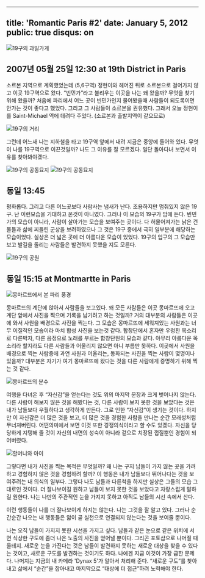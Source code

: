 ----
title: 'Romantic Paris #2'
date: January 5, 2012
public: true
disqus: on
----

![19구의 과일가게](/media/page/travel/europe/europe-286.jpg)

2007년 05월 25일 12:30 at 19th District in Paris
------------------------------------------------

소르본 지역으로 계획했었는데 (5,6구역) 정현이와 헤어진 뒤로 소르본으로
걸어가지 않고 이곳 19구역으로 왔다. “빈민가”라고 불리우는 이곳을 나는 왜
왔을까? 무엇을 찾기 위해 왔을까? 처음에 파리에서 어느 곳이 빈민가인지
물어봤을때 사람들이 되도록이면 안가는 것이 좋다고 했었다. 그리고 그 사람들이
소르본을 권유했다. 그래서 오늘 정현이를 Saint-Michael 역에 데려다 주었다.
(소르본과 출발지역이 같으므로)

![19구의 거리](/media/page/travel/europe/europe-287.jpg)

그런데 어느새 나는 지하철을 타고 19구역 앞에서 내려 지금은 중앙에 들어와 있다.
무엇이 나를 19구역으로 이끈것일까? 나도 그 이유를 잘 모르겠다. 일단 돌아다녀
보면서 이유를 찾아봐야겠다.

![19구의 공동묘지](/media/page/travel/europe/europe-290.jpg)
![19구의 공동묘지](/media/page/travel/europe/europe-291.jpg)

동일 13:45
----------

평화롭다. 그리고 다른 어느곳보다 사람사는 냄새가 난다. 조용하지만 멈춰있지
않은 19구. 난 이런모습을 기대하고 온것이 아니였다. 그러나 이 모습의 19구가
맘에 든다. 빈민가의 모습이 아니라, 사람이 살아가는 모습을 보여주는 곳이다. 다
허물어져가는 낡은 건물들과 삶에 찌들린 군상을 보려하였으나 그 것은 19구 중에서
극히 일부분에 해당하는 모습이었다. 실상은 더 넓은 곳에 더 아름다운 모습이
있었다. 19구의 입구의 그 모습만 보고 발길을 돌리는 사람들은 발견하지 못했을
지도 모른다. 

![19구의 공원](/media/page/travel/europe/europe-293.jpg)

동일 15:15 at Montmartte in Paris
---------------------------------

![몽마르뜨에서 본 파리 풍경](/media/page/travel/europe/europe-296.jpg)

몽마르뜨의 계단에 앉아서 사람들을 보고있다. 왜 모든 사람들은 이곳 몽마르뜨에
오고 계단 앞에서 사진을 찍으며 기록을 남기려고 하는 것일까? 거의 대부분의
사람들은 이곳에 와서 사원을 배경으로 사진을 찍는다. 그 모습은 몽마르뜨에
세워져있는 사원과는 너무 이질적인 모습이라 마치 합성 사진을 보는것 같다.
합창단에서 혼자만 우렁찬 목소리로 다른박자, 다른 음정으로 노래를 부르는
합창단원의 모습과 같다. 아무리 아름다운 목소리라 할지라도 다른 사람들과
어울리지 않으면 아니 부름만 못하다. 이곳에서 사원을 배경으로 찍는 사람중에
과연 사원과 어울리는, 동화되는 사진을 찍는 사람이 몇명이나 있을까? 대부분은
자기가 여기 몽마르뜨에 왔다는 것을 다른 사람에게 증명하기 위해 찍는 것 같다.

![몽마르뜨의 분수](/media/page/travel/europe/europe-295.jpg)

여행을 다녀온 후 “자신감”을 얻는다는 것도 위의 마지막 문장과 크게 벗어나지
않는다. 다른 사람이 해보지 않은 것을 해봤다는 것, 다른 사람이 보지 못한 것을
보았다는 것은 내가 남들보다 우월하다고 생각하게 만든다. 그로 인한 “자신감”이
생기는 것이다. 하지만 이 자신감은 더 많은 것을 보고, 더 많은 것을 경험한
사람을 만나는 순간 모래성처럼 무너져버린다. 어떤의미에서 보면 이것 또한
경쟁의식이라고 할 수도 있겠다. 자신을 당당하게 지탱해 줄 것이 자신의 내면의
성숙이 아니라 겉으로 치장된 껍질뿐인 경험이 되어버렸다.

![할머니와 아이](/media/page/travel/europe/europe-294.jpg)

그렇다면 내가 사진을 찍는 목적은 무엇일까? 왜 나는 구지 남들이 가지 않는 곳을
가려하고 경험하지 않은 것을 경험하려 할까? 이 행동은 내가 남들보다 뛰어나다는
것을 보여주려는 내 의식의 일부다. 그렇다 나도 남들과 다른척을 하지만 실상은
그들의 모습 그대로인 것이다. 더 잘나보이길 원하고 남들이 보지 못한 것을
보았다고 자랑스럽게 말하길 원한다. 나는 나만의 주관적인 눈을 가지지 못하고
아직도 남들의 시선 속에서 산다.

이런 행동들이 나를 더 잘나보이게 하지는 않는다. 나는 그것을 잘 알고 있다.
그러나 순간순간 나오는 내 행동들은 앎이 곧 실천으로 연결되지 않는다는 것을
보여줄 뿐이다.

나는 오직 남들이 가지지 못한 시선을 가지고 싶다. 남들과 같은 눈으로 같은
위치에 서면 식상한 구도에 좀더 나은 노출의 사진을 얻어낼 뿐이다. 그리곤
포토샵으로 나머질 때울테지. 새로운 눈을 가진다는 것은 남들이 발견하지 못하는
새로운 대상을 찾을 수 있다는 것이고, 새로운 구도를 발견하는 것이기도 하다.
나에겐 지금 이것이 가장 급한 문제다. 나머지는 지금의 내 카메라 'Dynax 5'가
알아서 처리해 준다. “새로운 구도”를 찾아내고 삶에서 “순간”을 잡아내고
마지막으로 “대상에 더 접근”하려 노력해야 한다.
